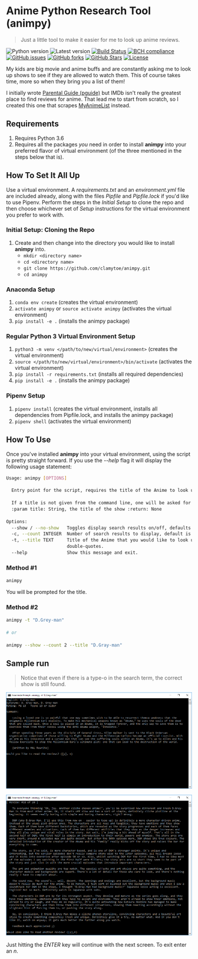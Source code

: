 # Anime Python Research Tool (animpy)
> Just a little tool to make it easier for me to look up anime reviews.

![Python version][python-version]
![Latest version][latest-version]
[![Build Status][travis-image]][travis-url]
[![BCH compliance][bch-image]][bch-url]
[![GitHub issues][issues-image]][issues-url]
[![GitHub forks][fork-image]][fork-url]
[![GitHub Stars][stars-image]][stars-url]
[![License][license-image]][license-url]

My kids are big movie and anime buffs and are constantly asking me to look up shows to see if they are allowed to watch them. This of course takes time, more so when they bring you a list of them!

I initially wrote [Parental Guide (pguide)](https://github.com/clamytoe/pguide.git) but IMDb isn't really the greatest place to find reviews for anime. That lead me to start from scratch, so I created this one that scrapes [MyAnimeList](https://myanimelist.net) instead.


## Requirements
1. Requires Python 3.6
2. Requires all the packages *you* need in order to install **animpy** into your preferred flavor of virtual environment (of the three mentioned in the steps below that is).


## How To Set It All Up
Use a virtual environment. A *requirements.txt* and an *environment.yml* file are included already, along with the files *Pipfile* and *Pipfile.lock* if you'd like to use Pipenv. Perform the steps in the *Initial Setup* to clone the repo and then choose whichever set of *Setup* instructions for the virtual environment you prefer to work with.

### Initial Setup: Cloning the Repo
1. Create and then change into the directory you would like to install **animpy** into.
   - `mkdir <directory name>`
   - `cd <directory name>`
   - `git clone https://github.com/clamytoe/animpy.git`
   - `cd animpy`

### Anaconda Setup
1. `conda env create` (creates the virtual environment)
2. `activate animpy` or `source activate animpy` (activates the virtual environment)
3. `pip install -e .` (installs the animpy package)

### Regular Python 3 Virtual Environment Setup
1. `python3 -m venv </path/to/new/virtual/environment>` (creates the virtual environment)
2. `source </path/to/new/virtual/environment>/bin/activate` (activates the virtual environment)
3. `pip install -r requirements.txt` (installs all required dependencies)
4. `pip install -e .` (installs the animpy package)

### Pipenv Setup
1. `pipenv install` (creates the virtual environment, installs all dependencies from Pipfile.lock, and installs the animpy package)
2. `pipenv shell` (activates the virtual environment)


## How To Use
Once you've installed **animpy** into your virtual environment, using the script is pretty straight forward. If you use the *--help* flag it will display the following usage statement:

```bash
Usage: animpy [OPTIONS]

  Entry point for the script, requires the title of the Anime to look up.

  If a title is not given from the command line, one will be asked for.
  :param title: String, the title of the show :return: None

Options:
  --show / --no-show   Toggles display search results on/off, defaults to off.
  -c, --count INTEGER  Number of search results to display, default is 5.
  -t, --title TEXT     Title of the Anime that you would like to look up, use
                       double-quotes.
  --help               Show this message and exit.
  ```

### Method #1
```bash
animpy
```

You will be prompted for the title.

### Method #2
```bash
animpy -t "D.Grey-man"

# or

animpy --show --count 2 --title "D.Gray-man"
```


## Sample run
> Notice that even if there is a type-o in the search term, the correct show is still found.

![sample run](img/start.png)

![search](img/review.png)

Just hitting the *ENTER* key will continue with the next screen. To exit enter an *n*.

[python-version]:https://img.shields.io/badge/python-3.7-brightgreen.svg
[latest-version]:https://img.shields.io/badge/version-0.4.0-blue.svg
[travis-image]:https://travis-ci.org/clamytoe/animpy.svg?branch=master
[travis-url]:https://travis-ci.org/clamytoe/animpy
[bch-image]:https://bettercodehub.com/edge/badge/clamytoe/animpy?branch=master
[bch-url]:https://bettercodehub.com/
[issues-image]:https://img.shields.io/github/issues/clamytoe/animpy.svg
[issues-url]:https://github.com/clamytoe/animpy/issues
[fork-image]:https://img.shields.io/github/forks/clamytoe/animpy.svg
[fork-url]:https://github.com/clamytoe/animpy/network
[stars-image]:https://img.shields.io/github/stars/clamytoe/animpy.svg
[stars-url]:https://github.com/clamytoe/animpy/stargazers
[license-image]:https://img.shields.io/github/license/clamytoe/animpy.svg
[license-url]:https://github.com/clamytoe/animpy/blob/master/LICENSE
